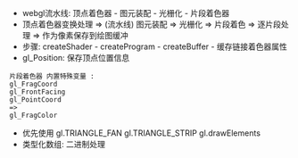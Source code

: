 - webgl流水线: 顶点着色器 - 图元装配 - 光栅化 - 片段着色器
- 顶点着色器变换处理 => (流水线) 图元装配 => 光栅化 => 片段着色 => 逐片段处理 => 作为像素保存到绘图缓冲
- 步骤: createShader - createProgram - createBuffer - 缓存链接着色器属性
- gl_Position: 保存顶点位置信息
```
片段着色器 内置特殊变量 :
gl_FragCoord
gl_FrontFacing
gl_PointCoord
=>
gl_FragColor
```

- 优先使用 gl.TRIANGLE_FAN gl.TRIANGLE_STRIP gl.drawElements
- 类型化数组: 二进制处理